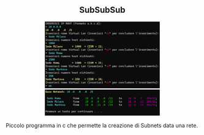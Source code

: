 <h2 align="center">SubSubSub</h2>

<p align="center">
    <img width="300" src="docs/IMG1.PNG" alt="example image 1"/>
    <img width="300" src="docs/IMG2.PNG" alt="example image 2"/>
</p>

<p>
    Piccolo programma in c che permette la creazione di Subnets data una rete.
</p>
